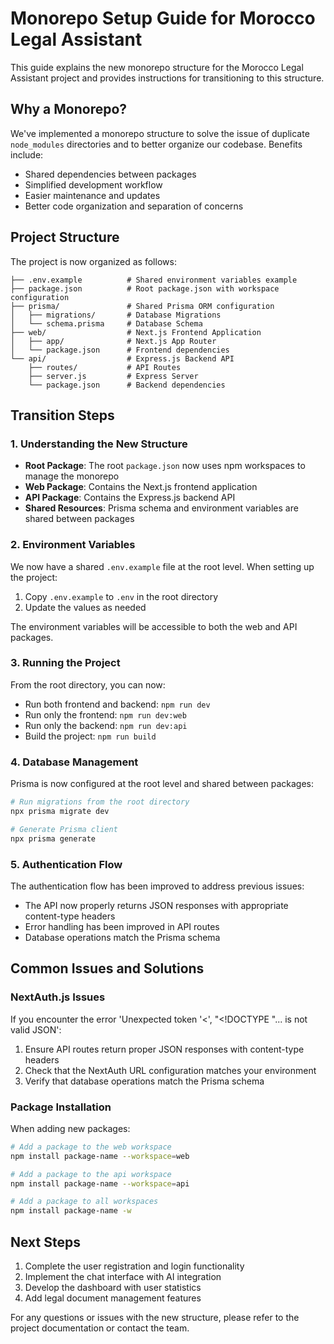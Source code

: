 # Monorepo Setup Guide for Morocco Legal Assistant

This guide explains the new monorepo structure for the Morocco Legal Assistant project and provides instructions for transitioning to this structure.

## Why a Monorepo?

We've implemented a monorepo structure to solve the issue of duplicate `node_modules` directories and to better organize our codebase. Benefits include:

- Shared dependencies between packages
- Simplified development workflow
- Easier maintenance and updates
- Better code organization and separation of concerns

## Project Structure

The project is now organized as follows:

```
├── .env.example          # Shared environment variables example
├── package.json          # Root package.json with workspace configuration
├── prisma/               # Shared Prisma ORM configuration
│   ├── migrations/       # Database Migrations
│   └── schema.prisma     # Database Schema
├── web/                  # Next.js Frontend Application
│   ├── app/              # Next.js App Router
│   └── package.json      # Frontend dependencies
└── api/                  # Express.js Backend API
    ├── routes/           # API Routes
    ├── server.js         # Express Server
    └── package.json      # Backend dependencies
```

## Transition Steps

### 1. Understanding the New Structure

- **Root Package**: The root `package.json` now uses npm workspaces to manage the monorepo
- **Web Package**: Contains the Next.js frontend application
- **API Package**: Contains the Express.js backend API
- **Shared Resources**: Prisma schema and environment variables are shared between packages

### 2. Environment Variables

We now have a shared `.env.example` file at the root level. When setting up the project:

1. Copy `.env.example` to `.env` in the root directory
2. Update the values as needed

The environment variables will be accessible to both the web and API packages.

### 3. Running the Project

From the root directory, you can now:

- Run both frontend and backend: `npm run dev`
- Run only the frontend: `npm run dev:web`
- Run only the backend: `npm run dev:api`
- Build the project: `npm run build`

### 4. Database Management

Prisma is now configured at the root level and shared between packages:

```bash
# Run migrations from the root directory
npx prisma migrate dev

# Generate Prisma client
npx prisma generate
```

### 5. Authentication Flow

The authentication flow has been improved to address previous issues:

- The API now properly returns JSON responses with appropriate content-type headers
- Error handling has been improved in API routes
- Database operations match the Prisma schema

## Common Issues and Solutions

### NextAuth.js Issues

If you encounter the error 'Unexpected token '<', "<!DOCTYPE "... is not valid JSON':

1. Ensure API routes return proper JSON responses with content-type headers
2. Check that the NextAuth URL configuration matches your environment
3. Verify that database operations match the Prisma schema

### Package Installation

When adding new packages:

```bash
# Add a package to the web workspace
npm install package-name --workspace=web

# Add a package to the api workspace
npm install package-name --workspace=api

# Add a package to all workspaces
npm install package-name -w
```

## Next Steps

1. Complete the user registration and login functionality
2. Implement the chat interface with AI integration
3. Develop the dashboard with user statistics
4. Add legal document management features

For any questions or issues with the new structure, please refer to the project documentation or contact the team.

